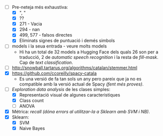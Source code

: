 - [ ] Pre-neteja més exhaustiva:
    - [x] ", "
    - [x] ??
    - [x] 271 - Vacia
    - [x] 294 - nan
    - [x] 499, 577 - falsos directes
    - [x] Eliminats signes de puntuació i demés simbols

- [ ] models i la seua entrada - veure molts models
    - Hi ha un total de 32 models a Hugging Face dels quals 26 son per a traducció, 2 de *automatic speech recognition* i la resta de *fill-mask*. Cap de *text classification*.
- [ ] http://snowball.tartarus.org/algorithms/catalan/stemmer.html
- [x] https://github.com/ccoreilly/spacy-catala
    - Es una versió de fa tan sols un any pero pareix que ja no es compatible amb la versió actual de Spacy *(fent més proves)*.
- [ ] *Exploration data analysis* de les clases simples:
    - [x] Representació visual de algunes caracteristiques
    - [x] Class count
    - [ ] ANOVA
- [x] Métrica: *recall* *(dóna errors al utilitzar-la a Sklearn amb SVM i NB)*.
- [x] Sklearn:
    - [x] SVM
    - [x] Naive Bayes